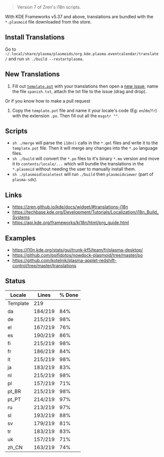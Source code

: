 > Version 7 of Zren's i18n scripts.

With KDE Frameworks v5.37 and above, translations are bundled with the `*.plasmoid` file downloaded from the store.

## Install Translations

Go to `~/.local/share/plasma/plasmoids/org.kde.plasma.eventcalendar/translate/` and run `sh ./build --restartplasma`.

## New Translations

1. Fill out [`template.pot`](template.pot) with your translations then open a [new issue](https://github.com/Zren/plasma-applet-eventcalendar/issues/new), name the file `spanish.txt`, attach the txt file to the issue (drag and drop).

Or if you know how to make a pull request

1. Copy the `template.pot` file and name it your locale's code (Eg: `en`/`de`/`fr`) with the extension `.po`. Then fill out all the `msgstr ""`.

## Scripts

* `sh ./merge` will parse the `i18n()` calls in the `*.qml` files and write it to the `template.pot` file. Then it will merge any changes into the `*.po` language files.
* `sh ./build` will convert the `*.po` files to it's binary `*.mo` version and move it to `contents/locale/...` which will bundle the translations in the `*.plasmoid` without needing the user to manually install them.
* `sh ./plasmoidlocaletest` will run `./build` then `plasmoidviewer` (part of `plasma-sdk`).

## Links

* https://zren.github.io/kde/docs/widget/#translations-i18n
* https://techbase.kde.org/Development/Tutorials/Localization/i18n_Build_Systems
* https://api.kde.org/frameworks/ki18n/html/prg_guide.html

## Examples

* https://l10n.kde.org/stats/gui/trunk-kf5/team/fr/plasma-desktop/
* https://github.com/psifidotos/nowdock-plasmoid/tree/master/po
* https://github.com/kotelnik/plasma-applet-redshift-control/tree/master/translations

## Status
|  Locale  |  Lines  | % Done|
|----------|---------|-------|
| Template |     219 |       |
| da       | 184/219 |   84% |
| de       | 215/219 |   98% |
| el       | 167/219 |   76% |
| es       | 190/219 |   86% |
| fi       | 215/219 |   98% |
| fr       | 186/219 |   84% |
| it       | 215/219 |   98% |
| ja       | 183/219 |   83% |
| nl       | 215/219 |   98% |
| pl       | 157/219 |   71% |
| pt_BR    | 215/219 |   98% |
| pt_PT    | 214/219 |   97% |
| ru       | 213/219 |   97% |
| sl       | 193/219 |   88% |
| sv       | 179/219 |   81% |
| tr       | 183/219 |   83% |
| uk       | 157/219 |   71% |
| zh_CN    | 163/219 |   74% |
